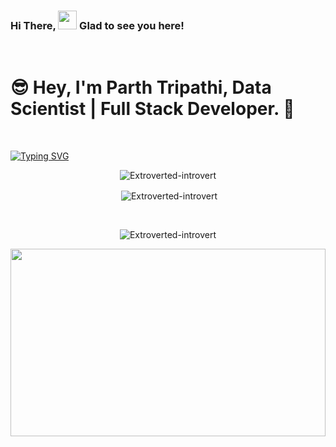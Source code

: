 ### Hi There, <img src="https://raw.githubusercontent.com/iampavangandhi/iampavangandhi/master/gifs/Hi.gif" width="30px" >   Glad to see you here!

<br>

# 😎 Hey, I'm **Parth Tripathi**, Data Scientist | Full Stack Developer. 🔰 

<br>

[![Typing SVG](https://readme-typing-svg.herokuapp.com?font=Agustina&size=45&duration=2500&color=738BF7&center=true&width=600&height=100&lines=Data+Scientist;M.+L.+Engineer;Full+Stack+Developer)](https://git.io/typing-svg)
<br>
<p align="center"><img  src="https://github-readme-stats.vercel.app/api/top-langs?username=Extroverted-introvert&show_icons=true&locale=en&layout=compact" alt="Extroverted-introvert" /></p>
<p align="center">&nbsp;<img align="center" src="https://github-readme-stats.vercel.app/api?username=Extroverted-introvert&show_icons=true&locale=en" alt="Extroverted-introvert" /></p>
<br>
<p align="center"><img align="center" src="https://github-readme-streak-stats.herokuapp.com/?user=Extroverted-introvert" alt="Extroverted-introvert" /></p>

<img src="https://github.com/vikas-ukani/vikas-ukani/blob/master/violine.gif" height=300 width="100%" />
